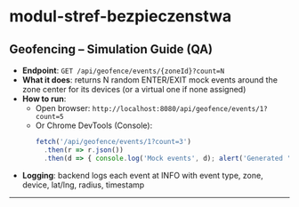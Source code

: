 # modul-stref-bezpieczenstwa

## Geofencing – Simulation Guide (QA)
- **Endpoint**: `GET /api/geofence/events/{zoneId}?count=N`
- **What it does**: returns N random ENTER/EXIT mock events around the zone center for its devices (or a virtual one if none assigned)
- **How to run**:
  - Open browser: `http://localhost:8080/api/geofence/events/1?count=5`
  - Or Chrome DevTools (Console):
    ```javascript
    fetch('/api/geofence/events/1?count=3')
      .then(r => r.json())
      .then(d => { console.log('Mock events', d); alert('Generated ' + d.length + ' geofence events'); });
    ```
- **Logging**: backend logs each event at INFO with event type, zone, device, lat/lng, radius, timestamp

---
